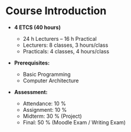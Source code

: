 # Course Introduction

- **4 ETCS (40 hours)**
  - 24 h Lecturers – 16 h Practical
  - Lecturers: 8 classes, 3 hours/class
  - Practicals: 4 classes, 4 hours/class

- **Prerequisites:**
  - Basic Programming
  - Computer Architecture

- **Assessment:**
  - Attendance: 10 %
  - Assignment: 10 %
  - Midterm: 30 % (Project)
  - Final: 50 % (Moodle Exam / Writing Exam)
